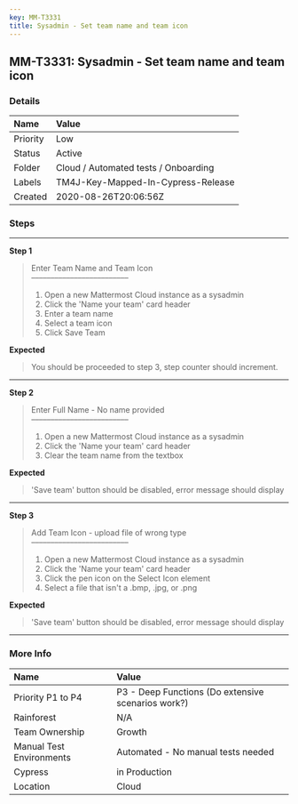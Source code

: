 ```yaml
---
key: MM-T3331
title: Sysadmin - Set team name and team icon
---
```


## MM-T3331: Sysadmin - Set team name and team icon

### Details

| Name     | Value                                |
| :------- | :----------------------------------- |
| Priority | Low                                  |
| Status   | Active                               |
| Folder   | Cloud / Automated tests / Onboarding |
| Labels   | TM4J-Key-Mapped-In-Cypress-Release   |
| Created  | 2020-08-26T20:06:56Z                 |

### Steps

<hr/>

**Step 1**

> <article>Enter Team Name and Team Icon<br>–––––––––––––––––––––––––<ol><li>Open a new Mattermost Cloud instance as a sysadmin</li><li>Click the 'Name your team' card header</li><li>Enter a team name</li><li>Select a team icon</li><li>Click Save Team</li></ol></article>

**Expected**

> <article>You should be proceeded to step 3, step counter should increment.</article>

<hr/>

**Step 2**

> <article>Enter Full Name - No name provided<br>–––––––––––––––––––––––––<ol><li>Open a new Mattermost Cloud instance as a sysadmin</li><li>Click the 'Name your team' card header</li><li>Clear the team name from the textbox</li></ol></article>

**Expected**

> <article>'Save team' button should be disabled, error message should display</article>

<hr/>

**Step 3**

> <article>Add Team Icon - upload file of wrong type<br>–––––––––––––––––––––––––<ol><li>Open a new Mattermost Cloud instance as a sysadmin</li><li>Click the 'Name your team' card header</li><li>Click the pen icon on the Select Icon element</li><li>Select a file that isn't a .bmp, .jpg, or .png</li></ol></article>

**Expected**

> <article>'Save team' button should be disabled, error message should display</article>

<hr/>

### More Info

| Name                     | Value                                              |
| :----------------------- | :------------------------------------------------- |
| Priority P1 to P4        | P3 - Deep Functions (Do extensive scenarios work?) |
| Rainforest               | N/A                                                |
| Team Ownership           | Growth                                             |
| Manual Test Environments | Automated - No manual tests needed                 |
| Cypress                  | in Production                                      |
| Location                 | Cloud                                              |
